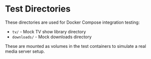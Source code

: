 # Test Directories

These directories are used for Docker Compose integration testing:

- `tv/` - Mock TV show library directory
- `downloads/` - Mock downloads directory

These are mounted as volumes in the test containers to simulate a real media server setup.